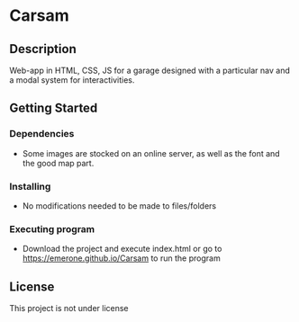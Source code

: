 # Carsam

## Description

Web-app in HTML, CSS, JS for a garage designed with a particular nav and a modal system for interactivities.

## Getting Started

### Dependencies

* Some images are stocked on an online server, as well as the font and the good map part. 

### Installing

* No modifications needed to be made to files/folders

### Executing program

* Download the project and execute index.html or go to https://emerone.github.io/Carsam to run the program

## License

This project is not under license
